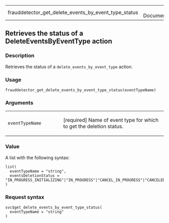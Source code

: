 <table style="width: 100%;">
<tbody>
<tr class="odd">
<td>frauddetector_get_delete_events_by_event_type_status</td>
<td style="text-align: right;">R Documentation</td>
</tr>
</tbody>
</table>

## Retrieves the status of a DeleteEventsByEventType action

### Description

Retrieves the status of a `delete_events_by_event_type` action.

### Usage

    frauddetector_get_delete_events_by_event_type_status(eventTypeName)

### Arguments

<table>
<colgroup>
<col style="width: 35%" />
<col style="width: 65%" />
</colgroup>
<tbody>
<tr class="odd">
<td><code
id="frauddetector_get_delete_events_by_event_type_status_:_eventTypeName">eventTypeName</code></td>
<td><p>[required] Name of event type for which to get the deletion
status.</p></td>
</tr>
</tbody>
</table>

### Value

A list with the following syntax:

    list(
      eventTypeName = "string",
      eventsDeletionStatus = "IN_PROGRESS_INITIALIZING"|"IN_PROGRESS"|"CANCEL_IN_PROGRESS"|"CANCELED"|"COMPLETE"|"FAILED"
    )

### Request syntax

    svc$get_delete_events_by_event_type_status(
      eventTypeName = "string"
    )
